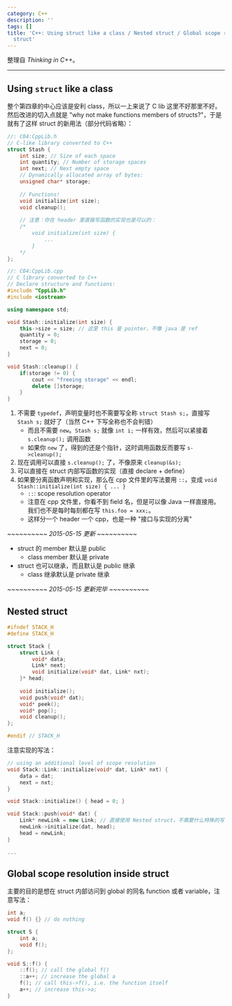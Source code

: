 ```yaml
---
category: C++
description: ''
tags: []
title: 'C++: Using struct like a class / Nested struct / Global scope resolution inside
  struct'
---
```


整理自 _Thinking in C++_。

-----

## Using `struct` like a class

整个第四章的中心应该是安利 class，所以一上来说了 C lib 这里不好那里不好。然后改进的切入点就是 "why not make functions members of structs?"，于是就有了这样 struct 的新用法（部分代码省略）：

```cpp
//: C04:CppLib.h
// C-like library converted to C++
struct Stash {
	int size; // Size of each space
	int quantity; // Number of storage spaces
	int next; // Next empty space
	// Dynamically allocated array of bytes:
	unsigned char* storage;
	
	// Functions!
	void initialize(int size);
	void cleanup();
	
	// 注意：你在 header 里直接写函数的实现也是可以的：
	/*
		void initialize(int size) {
			...
		}
	*/
};
```

```cpp
//: C04:CppLib.cpp
// C library converted to C++
// Declare structure and functions:
#include "CppLib.h"
#include <iostream>

using namespace std;

void Stash::initialize(int size) {
	this->size = size; // 这里 this 是 pointer，不像 java 是 ref
	quantity = 0;
	storage = 0;
	next = 0;
}

void Stash::cleanup() {
	if(storage != 0) {
		cout << "freeing storage" << endl;
		delete []storage;
	}
}
```

1. 不需要 `typedef`，声明变量时也不需要写全称 `struct Stash s;`，直接写 `Stash s;` 就好了（当然 C++ 下写全称也不会判错）
	* 而且不需要 `new`。`Stash s;` 就像 `int i;` 一样有效，然后可以紧接着 `s.cleanup();` 调用函数
	* 如果你 `new` 了，得到的还是个指针，这时调用函数反而要写 `s->cleanup();`
1. 现在调用可以直接 `s.cleanup();` 了，不像原来 `cleanup(&s);`
1. 可以直接在 struct 内部写函数的实现（直接 declare + define）
1. 如果要分离函数声明和实现，那么在 cpp 文件里的写法要用 `::`，变成 `void Stash::initialize(int size) { ... }`
	* `::`: scope resolution operator
	* 注意在 cpp 文件里，你看不到 field 名，但是可以像 Java 一样直接用。我们也不是每时每刻都在写 `this.foo = xxx;`。
	* 这样分一个 header 一个 cpp，也是一种 "接口与实现的分离"
	
_~~~~~~~~~~ 2015-05-15 更新 ~~~~~~~~~~_

- struct 的 member 默认是 public
	- class member 默认是 private
- struct 也可以继承，而且默认是 public 继承
	- class 继承默认是 private 继承
	
_~~~~~~~~~~ 2015-05-15 更新完毕 ~~~~~~~~~~_
	
## Nested struct

```cpp
#ifndef STACK_H
#define STACK_H

struct Stack {
	struct Link {
		void* data;
		Link* next;
		void initialize(void* dat, Link* nxt);
	}* head;
	
	void initialize();
	void push(void* dat);
	void* peek();
	void* pop();
	void cleanup();
};

#endif // STACK_H
```

注意实现的写法：

```cpp
// using an additional level of scope resolution
void Stack::Link::initialize(void* dat, Link* nxt) {
	data = dat;
	next = nxt;
}

void Stack::initialize() { head = 0; }

void Stack::push(void* dat) {
	Link* newLink = new Link; // 直接使用 Nested struct，不需要什么特殊的写法
	newLink->initialize(dat, head);
	head = newLink;
}

...
```

## Global scope resolution inside struct

主要的目的是想在 struct 内部访问到 global 的同名 function 或者 variable，注意写法：

```cpp
int a;
void f() {} // do nothing

struct S {
	int a;
	void f();
};

void S::f() {
	::f(); // call the global f()
	::a++; // increase the global a
	f(); // call this->f(), i.e. the function itself
	a++; // increase this->a;
}
```